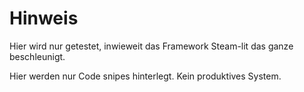# Hinweis

Hier wird nur getestet, inwieweit das Framework Steam-lit das ganze beschleunigt.

Hier werden nur Code snipes hinterlegt. Kein produktives System.